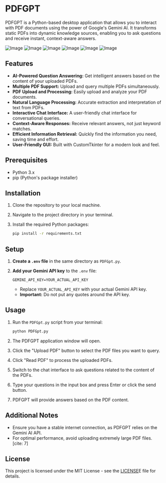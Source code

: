 # PDFGPT

PDFGPT is a Python-based desktop application that allows you to interact with PDF documents using the power of Google's Gemini AI. It transforms static PDFs into dynamic knowledge sources, enabling you to ask questions and receive instant, context-aware answers.

![Image](https://github.com/user-attachments/assets/1751e5db-d08e-4da6-8519-474140420530)
![Image](https://github.com/user-attachments/assets/ac4afe19-4012-47c3-8dbe-973120076013)
![Image](https://github.com/user-attachments/assets/fd7eb709-f977-4083-adbf-9f9d424f28c3)
![Image](https://github.com/user-attachments/assets/1434b49d-2e8f-4359-8ef0-22281983ab20)
![Image](https://github.com/user-attachments/assets/cc52edb7-fb3b-4763-bb8b-14cad12013a2)
![Image](https://github.com/user-attachments/assets/093bbfa5-2fa0-4f0d-b948-528f53822e83)

## Features

* **AI-Powered Question Answering:** Get intelligent answers based on the content of your uploaded PDFs.
* **Multiple PDF Support:** Upload and query multiple PDFs simultaneously.
* **PDF Upload and Processing:** Easily upload and analyze your PDF documents.
* **Natural Language Processing:** Accurate extraction and interpretation of text from PDFs.
* **Interactive Chat Interface:** A user-friendly chat interface for conversational queries.
* **Context-Aware Responses:** Receive relevant answers, not just keyword matches.
* **Efficient Information Retrieval:** Quickly find the information you need, saving time and effort.
* **User-Friendly GUI:** Built with CustomTkinter for a modern look and feel.

## Prerequisites

* Python 3.x
* pip (Python's package installer)

## Installation

1.  Clone the repository to your local machine.
2.  Navigate to the project directory in your terminal.
3.  Install the required Python packages:

    ```bash
    pip install -r requirements.txt
    ```

## Setup

1.  **Create a `.env` file** in the same directory as `PDFGpt.py`.
2.  **Add your Gemini API key** to the `.env` file:

    ```
    GEMINI_API_KEY=YOUR_ACTUAL_API_KEY
    ```

    * Replace `YOUR_ACTUAL_API_KEY` with your actual Gemini API key.
    * **Important:** Do not put any quotes around the API key.

## Usage

1.  Run the `PDFGpt.py` script from your terminal:

    ```bash
    python PDFGpt.py
    ```

2.  The PDFGPT application window will open.
3.  Click the "Upload PDF" button to select the PDF files you want to query.
4.  Click "Read PDF" to process the uploaded PDFs.
5.  Switch to the chat interface to ask questions related to the content of the PDFs.
6.  Type your questions in the input box and press Enter or click the send button.
7.  PDFGPT will provide answers based on the PDF content.

##  Additional Notes

* Ensure you have a stable internet connection, as PDFGPT relies on the Gemini AI API.
* For optimal performance, avoid uploading extremely large PDF files. [cite: 7]


## License

This project is licensed under the MIT License - see the [LICENSE](https://github.com/SudarshiniM/PDFGPT/blob/460b73e43926fff85fccb115adcca9f91c7456d6/LICENSE)E file for details.

